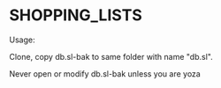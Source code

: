 # SHOPPING_LISTS

Usage:

Clone, copy db.sl-bak to same folder with name "db.sl".

Never open or modify db.sl-bak unless you are yoza